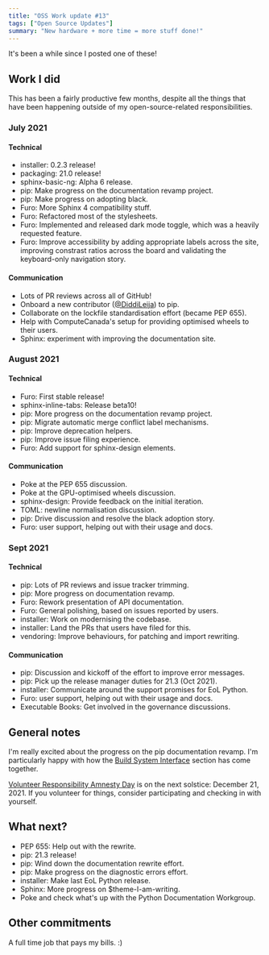 ```yaml
---
title: "OSS Work update #13"
tags: ["Open Source Updates"]
summary: "New hardware + more time = more stuff done!"
---
```


It's been a while since I posted one of these!

## Work I did

This has been a fairly productive few months, despite all the things that have
been happening outside of my open-source-related responsibilities.

### July 2021

#### Technical

- installer: 0.2.3 release!
- packaging: 21.0 release!
- sphinx-basic-ng: Alpha 6 release.
- pip: Make progress on the documentation revamp project.
- pip: Make progress on adopting black.
- Furo: More Sphinx 4 compatibility stuff.
- Furo: Refactored most of the stylesheets.
- Furo: Implemented and released dark mode toggle, which was a heavily requested
  feature.
- Furo: Improve accessibility by adding appropriate labels across the site,
  improving constrast ratios across the board and validating the keyboard-only
  navigation story.

#### Communication

- Lots of PR reviews across all of GitHub!
- Onboard a new contributor ([@DiddiLeija]) to pip.
- Collaborate on the lockfile standardisation effort (became PEP 655).
- Help with ComputeCanada's setup for providing optimised wheels to their users.
- Sphinx: experiment with improving the documentation site.

[@diddileija]: https://github.com/DiddiLeija

### August 2021

#### Technical

- Furo: First stable release!
- sphinx-inline-tabs: Release beta10!
- pip: More progress on the documentation revamp project.
- pip: Migrate automatic merge conflict label mechanisms.
- pip: Improve deprecation helpers.
- pip: Improve issue filing experience.
- Furo: Add support for sphinx-design elements.

#### Communication

- Poke at the PEP 655 discussion.
- Poke at the GPU-optimised wheels discussion.
- sphinx-design: Provide feedback on the initial iteration.
- TOML: newline normalisation discussion.
- pip: Drive discussion and resolve the black adoption story.
- Furo: user support, helping out with their usage and docs.

### Sept 2021

#### Technical

- pip: Lots of PR reviews and issue tracker trimming.
- pip: More progress on documentation revamp.
- Furo: Rework presentation of API documentation.
- Furo: General polishing, based on issues reported by users.
- installer: Work on modernising the codebase.
- installer: Land the PRs that users have filed for this.
- vendoring: Improve behaviours, for patching and import rewriting.

#### Communication

- pip: Discussion and kickoff of the effort to improve error messages.
- pip: Pick up the release manager duties for 21.3 (Oct 2021).
- installer: Communicate around the support promises for EoL Python.
- Furo: user support, helping out with their usage and docs.
- Executable Books: Get involved in the governance discussions.

[sphinx-basic-ng]: https://github.com/pradyunsg/sphinx-basic-ng/
[installer]: https://github.com/pradyunsg/installer
[sphinx-themes.org]: https://sphinx-themes.org/
[furo]: https://pradyunsg.me/furo

## General notes

I'm really excited about the progress on the pip documentation revamp. I'm
particularly happy with how the [Build System Interface] section has come
together.

[Volunteer Responsibility Amnesty Day] is on the next solstice: December
21, 2021. If you volunteer for things, consider participating and checking in
with yourself.

[build system interface]: https://pip.pypa.io/en/latest/reference/build-system/
[volunteer responsibility amnesty day]: https://www.volunteeramnestyday.net

## What next?

- PEP 655: Help out with the rewrite.
- pip: 21.3 release!
- pip: Wind down the documentation rewrite effort.
- pip: Make progress on the diagnostic errors effort.
- installer: Make last EoL Python release.
- Sphinx: More progress on $theme-I-am-writing.
- Poke and check what's up with the Python Documentation Workgroup.

## Other commitments

A full time job that pays my bills. :)
